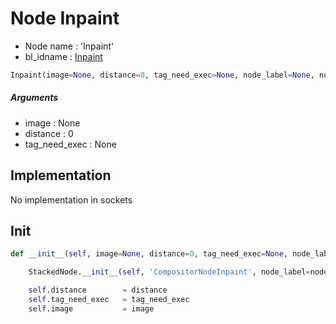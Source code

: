 # Node Inpaint

- Node name : 'Inpaint'
- bl_idname : [Inpaint](https://docs.blender.org/api/current/bpy.types.Inpaint.html)


``` python
Inpaint(image=None, distance=0, tag_need_exec=None, node_label=None, node_color=None)
```
##### Arguments

- image : None
- distance : 0
- tag_need_exec : None

## Implementation

No implementation in sockets

## Init

``` python
def __init__(self, image=None, distance=0, tag_need_exec=None, node_label=None, node_color=None):

    StackedNode.__init__(self, 'CompositorNodeInpaint', node_label=node_label, node_color=node_color)

    self.distance        = distance
    self.tag_need_exec   = tag_need_exec
    self.image           = image
```
